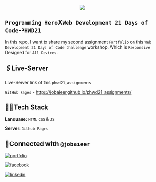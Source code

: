 <div align="center">
	<img src="./image/phwd21.jpg">
</div>

## `Programming Hero`X`Web Development 21 Days of Code`-`PHWD21`

In this repo, I want to share my second assignment `Portfolio` on this `Web Development 21 Days of Code Challenge` workshop. Which is `Responsive` Designed for `All Devices`.

## 🖇️Live-Server

Live-Server link of this `phwd21_assignments`

`GitHub Pages` - https://jobaieer.github.io/phwd21_assignments/

## 🧑‍💻Tech Stack

**Language:** `HTML` `CSS` & `JS`

**Server:** `Github Pages`

## 🔗Connected with `@jobaieer`

[![portfolio](https://img.shields.io/badge/my_portfolio-000?style=for-the-badge&logo=ko-fi&logoColor=white)](https://tinyurl.com/jobaieer)

[![facebook](https://img.shields.io/badge/facebook-316FF6?style=for-the-badge&logo=facebook&logoColor=white)](https://twitter.com/jobaieerofficial)

[![linkedin](https://img.shields.io/badge/linkedin-0A66C2?style=for-the-badge&logo=linkedin&logoColor=white)](https://www.linkedin.com/in/jobaieer)
